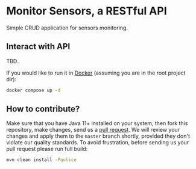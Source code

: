 # Monitor Sensors, a RESTful API

Simple CRUD application for sensors monitoring.

## Interact with API

TBD..

If you would like to run it in [Docker] (assuming you are in the root project dir):

```bash
docker compose up -d
```

## How to contribute?

Make sure that you have Java 11+ installed on your system, then fork this
repository, make changes, send us a [pull request][guidelines]. We will
review your changes and apply them to the `master` branch shortly, provided
they don't violate our quality standards. To avoid frustration, before sending
us your pull request please run full build:

```bash
mvn clean install -Pqulice
```

[Docker]: https://www.docker.com
[guidelines]: https://www.yegor256.com/2014/04/15/github-guidelines.html

